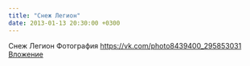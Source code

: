 ```yaml
---
title: "Снеж Легион"
date: 2013-01-13 20:30:00 +0300
---
```


Снеж Легион
Фотография
<a class="vk-attach" href="https://vk.com/photo8439400_295853031">https://vk.com/photo8439400_295853031</a>
<a class="vk-attach" href="https://vk.com/photo8439400_295853031">Вложение</a>
